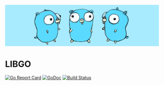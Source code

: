 ![gopher golang](misc/libgo.png)

# LIBGO

[![Go Report Card](https://goreportcard.com/badge/github.com/chtison/libgo)](https://goreportcard.com/report/github.com/chtison/libgo)
[![GoDoc](https://godoc.org/github.com/chtison/libgo?status.svg)](https://godoc.org/github.com/chtison/libgo)
[![Build Status](https://travis-ci.org/chtison/libgo.svg?branch=master)](https://travis-ci.org/chtison/libgo)
